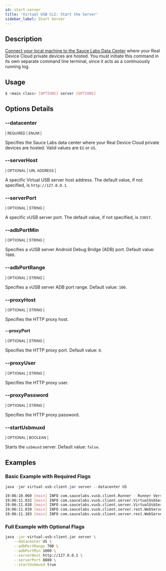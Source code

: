 ```yaml
---
id: start-server
title: 'Virtual USB CLI: Start the Server'
sidebar_label: Start Server
---
```


## Description

[Connect your local machine to the Sauce Labs Data Center](/mobile-apps/features/virtual-usb#start-server) where your Real Device Cloud private devices are hosted. You must initiate this command in its own separate command line terminal, since it acts as a continuously running log.

## Usage

```bash
$ <main class> [OPTIONS] server [OPTIONS]
```

## Options Details

### <span className="cli">--datacenter</span>

<div className="cli-desc">
<p><small>| REQUIRED | ENUM |</small></p>

Specifies the Sauce Labs data center where your Real Device Cloud private devices are hosted. Valid values are `EU` or `US`.

</div>

### <span className="cli">--serverHost</span>

<div className="cli-desc">
<p><small>| OPTIONAL | URL ADDRESS |</small></p>

A specific Virtual USB server host address. The default value, if not specified, is `http://127.0.0.1`.

</div>

### <span className="cli">--serverPort</span>

<div className="cli-desc">
<p><small>| OPTIONAL | STRING |</small></p>

A specific vUSB server port. The default value, if not specified, is `33657`.

</div>

### <span className="cli">--adbPortMin</span>

<div className="cli-desc">
<p><small>| OPTIONAL | STRING |</small></p>

Specifies a vUSB server Android Debug Bridge (ADB) port. Default value: `7000`.

 </div>

### <span className="cli">--adbPortRange</span>

<div className="cli-desc">
<p><small>| OPTIONAL | STRING |</small></p>

Specifies a vUSB server ADB port range. Default value: `100`.

</div>

### <span className="cli">--proxyHost</span>

<div className="cli-desc">
<p><small>| OPTIONAL | STRING |</small></p>

Specifies the HTTP proxy host.

</div>

#### <span className="cli">--proxyPort</span>

<div className="cli-desc">
<p><small>| OPTIONAL | STRING |</small></p>

Specifies the HTTP proxy port. Default value: `0`.

</div>

### <span className="cli">--proxyUser</span>

<div className="cli-desc">
<p><small>| OPTIONAL | STRING |</small></p>

Specifies the HTTP proxy user.

</div>

### <span className="cli">--proxyPassword</span>

<div className="cli-desc">
<p><small>| OPTIONAL | STRING |</small></p>

Specifies the HTTP proxy password.

</div>

### <span className="cli">--startUsbmuxd</span>

<div className="cli-desc">
<p><small>| OPTIONAL | BOOLEAN |</small></p>

Starts the `usbmuxd` server. Default value: `false`.

</div>

## Examples

### Basic Example with Required Flags

```java title="Start Server Request"
java -jar virtual-usb-client.jar server --datacenter US
```

```bash title="Sample Response"
19:06:10.060 [main] INFO com.saucelabs.vusb.client.Runner - Runner Version 2.0.0
19:06:11.032 [main] INFO com.saucelabs.vusb.client.server.VirtualUsbServer - Initializing vUSB-Server...
19:06:11.038 [main] INFO com.saucelabs.vusb.client.server.VirtualUsbServer - vUSB-Server initialized
19:06:11.039 [main] INFO com.saucelabs.vusb.client.server.rest.WebServer - Starting Virtual USB server on port 33657.
19:06:11.103 [main] INFO com.saucelabs.vusb.client.server.rest.WebServer - Virtual USB server is up.
```

### Full Example with Optional Flags

```bash
java -jar virtual-usb-client.jar server \
    --datacenter US \
    --adbPortRange 700 \
    --adbPortMin 1000 \
    --serverHost http://127.0.0.1 \
    --serverPort 8080 \
    --startUsbmuxd true
```
